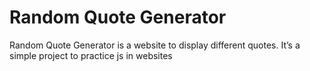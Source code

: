 # Random Quote Generator
 Random Quote Generator is a website to display different quotes. It’s a simple project to practice js in websites
